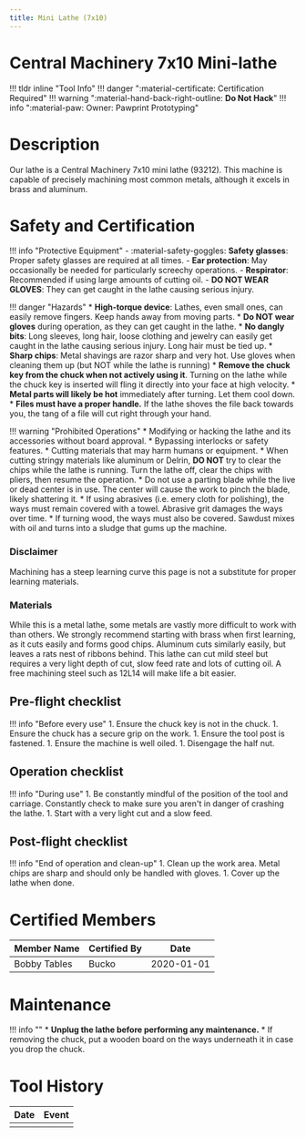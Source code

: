 ```yaml
---
title: Mini Lathe (7x10)
---
```


# Central Machinery 7x10 Mini-lathe

!!! tldr inline "Tool Info"
    !!! danger ":material-certificate: Certification Required"
    !!! warning ":material-hand-back-right-outline: __Do Not Hack__"
    !!! info ":material-paw: Owner: Pawprint Prototyping"


# Description

Our lathe is a Central Machinery 7x10 mini lathe (93212). This machine is capable of precisely machining most common metals, although it excels in brass and aluminum.

# Safety and Certification

!!! info "Protective Equipment"
    - :material-safety-goggles: **Safety glasses**:  Proper safety glasses are required at all times.
    - **Ear protection**: May occasionally be needed for particularly screechy operations.
    - **Respirator**:  Recommended if using large amounts of cutting oil.
    - **DO NOT WEAR GLOVES**:  They can get caught in the lathe causing serious injury.

!!! danger "Hazards"
    * **High-torque device**: Lathes, even small ones, can easily remove fingers. Keep hands away from moving parts.
    * **Do NOT wear gloves** during operation, as they can get caught in the lathe.
    * **No dangly bits**: Long sleeves, long hair, loose clothing and jewelry can easily get caught in the lathe causing serious injury. Long hair must be tied up.
    * **Sharp chips**: Metal shavings are razor sharp and very hot. Use gloves when cleaning them up (but NOT while the lathe is running)
    * **Remove the chuck key from the chuck when not actively using it**. Turning on the lathe while the chuck key is inserted will fling it directly into your face at high velocity.
    * **Metal parts will likely be hot** immediately after turning. Let them cool down.
    * **Files must have a proper handle.** If the lathe shoves the file back towards you, the tang of a file will cut right through your hand.

!!! warning "Prohibited Operations"
    * Modifying or hacking the lathe and its accessories without board approval.
    * Bypassing interlocks or safety features.
    * Cutting materials that may harm humans or equipment.
    * When cutting stringy materials like aluminum or Delrin, **DO NOT** try to clear the chips while the lathe is running. Turn the lathe off, clear the chips with pliers, then resume the operation.
    * Do not use a parting blade while the live or dead center is in use. The center will cause the work to pinch the blade, likely shattering it.
    * If using abrasives (i.e. emery cloth for polishing), the ways must remain covered with a towel. Abrasive grit damages the ways over time.
    * If turning wood, the ways must also be covered. Sawdust mixes with oil and turns into a sludge that gums up the machine.

### Disclaimer
Machining has a steep learning curve this page is not a substitute for proper learning materials.

### Materials
While this is a metal lathe, some metals are vastly more difficult to work with than others. We strongly recommend starting with brass when first learning, as it cuts easily and forms good chips. Aluminum cuts similarly easily, but leaves a rats nest of ribbons behind. This lathe can cut mild steel but requires a very light depth of cut, slow feed rate and lots of cutting oil. A free machining steel such as 12L14 will make life a bit easier.

## Pre-flight checklist
!!! info "Before every use"
    1. Ensure the chuck key is not in the chuck.
    1. Ensure the chuck has a secure grip on the work.
    1. Ensure the tool post is fastened.
    1. Ensure the machine is well oiled.
    1. Disengage the half nut.

## Operation checklist
!!! info "During use"
    1. Be constantly mindful of the position of the tool and carriage. Constantly check to make sure you aren't in danger of crashing the lathe.
    1. Start with a very light cut and a slow feed.

## Post-flight checklist
!!! info "End of operation and clean-up"
    1. Clean up the work area. Metal chips are sharp and should only be handled with gloves.
    1. Cover up the lathe when done.

# Certified Members

|Member Name | Certified By | Date           |
|------------|--------------|----------------|
|Bobby Tables| Bucko        | 2020-01-01     |


# Maintenance
!!! info ""
    * **Unplug the lathe before performing any maintenance.**
    * If removing the chuck, put a wooden board on the ways underneath it in case you drop the chuck.



# Tool History

|Date | Event |
|-----|-------|
|||

